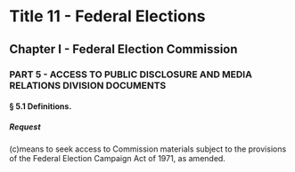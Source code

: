 
# Title 11 - Federal Elections
## Chapter I - Federal Election Commission
### PART 5 - ACCESS TO PUBLIC DISCLOSURE AND MEDIA RELATIONS DIVISION DOCUMENTS
#### § 5.1 Definitions.
##### Request

(c)means to seek access to Commission materials subject to the provisions of the Federal Election Campaign Act of 1971, as amended.
